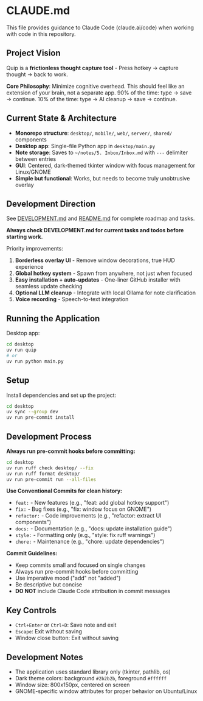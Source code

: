 # CLAUDE.md

This file provides guidance to Claude Code (claude.ai/code) when working with code in this repository.

## Project Vision

Quip is a **frictionless thought capture tool** - Press hotkey → capture thought → back to work.

**Core Philosophy**: Minimize cognitive overhead. This should feel like an extension of your brain, not a separate app. 90% of the time: type → save → continue. 10% of the time: type → AI cleanup → save → continue.

## Current State & Architecture

- **Monorepo structure**: `desktop/`, `mobile/`, `web/`, `server/`, `shared/` components
- **Desktop app**: Single-file Python app in `desktop/main.py`
- **Note storage**: Saves to `~/notes/5. Inbox/Inbox.md` with `---` delimiter between entries
- **GUI**: Centered, dark-themed tkinter window with focus management for Linux/GNOME
- **Simple but functional**: Works, but needs to become truly unobtrusive overlay

## Development Direction

See [DEVELOPMENT.md](DEVELOPMENT.md) and [README.md](README.md) for complete roadmap and tasks.

**Always check DEVELOPMENT.md for current tasks and todos before starting work.**

Priority improvements:
1. **Borderless overlay UI** - Remove window decorations, true HUD experience
2. **Global hotkey system** - Spawn from anywhere, not just when focused
3. **Easy installation + auto-updates** - One-liner GitHub installer with seamless update checking
4. **Optional LLM cleanup** - Integrate with local Ollama for note clarification
5. **Voice recording** - Speech-to-text integration

## Running the Application

Desktop app:
```bash
cd desktop
uv run quip
# or
uv run python main.py
```

## Setup

Install dependencies and set up the project:
```bash
cd desktop
uv sync --group dev
uv run pre-commit install
```

## Development Process

**Always run pre-commit hooks before committing:**
```bash
cd desktop
uv run ruff check desktop/ --fix
uv run ruff format desktop/
uv run pre-commit run --all-files
```

**Use Conventional Commits for clean history:**
- `feat:` - New features (e.g., "feat: add global hotkey support")
- `fix:` - Bug fixes (e.g., "fix: window focus on GNOME")
- `refactor:` - Code improvements (e.g., "refactor: extract UI components")
- `docs:` - Documentation (e.g., "docs: update installation guide")
- `style:` - Formatting only (e.g., "style: fix ruff warnings")
- `chore:` - Maintenance (e.g., "chore: update dependencies")

**Commit Guidelines:**
- Keep commits small and focused on single changes
- Always run pre-commit hooks before committing
- Use imperative mood ("add" not "added")
- Be descriptive but concise
- **DO NOT** include Claude Code attribution in commit messages

## Key Controls

- `Ctrl+Enter` or `Ctrl+D`: Save note and exit
- `Escape`: Exit without saving
- Window close button: Exit without saving

## Development Notes

- The application uses standard library only (tkinter, pathlib, os)
- Dark theme colors: background `#2b2b2b`, foreground `#ffffff`
- Window size: 800x150px, centered on screen
- GNOME-specific window attributes for proper behavior on Ubuntu/Linux